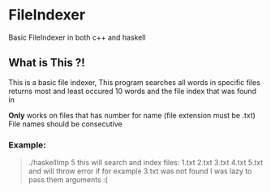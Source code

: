 # FileIndexer
Basic FileIndexer in both c++ and haskell

## What is This ?!
This is a basic file indexer,
This program searches all words in specific files
returns most and least occured 10 words and the file index that was found in

**Only** works on files that has number for name (file extension must be .txt)
File names should be consecutive

### Example:
> ./haskellImp 5
this will search and index files:
> 1.txt
> 2.txt
> 3.txt
> 4.txt
> 5.txt
and will throw error if for example 3.txt was not found
I was lazy to pass them arguments :(
